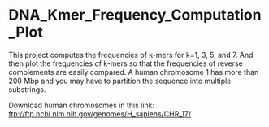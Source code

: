 # DNA_Kmer_Frequency_Computation_Plot

This project computes the frequencies of k-mers for k=1, 3, 5, and 7. And then plot the frequencies of k-mers so that the frequencies of reverse complements are easily compared. A human chromosome 1 has more than 200 Mbp and you may have to partition the sequence into multiple substrings. 

Download human chromosomes in this link:
ftp://ftp.ncbi.nlm.nih.gov/genomes/H_sapiens/CHR_17/
